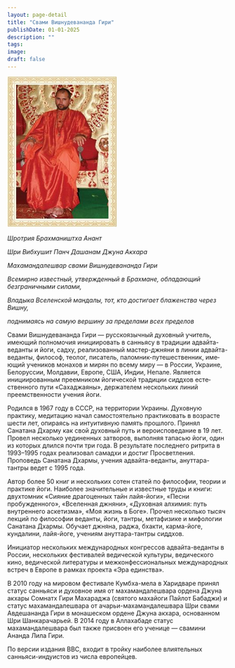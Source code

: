 ```yaml
---
layout: page-detail
title: "Cвами Вишнудевананда Гири"
publishDate: 01-01-2025
description: ""
tags:
image:
draft: false
---
```


![Cвами Вишнудевананда Гири](/upload/iblock/c74/c744718cddeb147a2736e8bd4c90528f.jpg "Cвами Вишнудевананда Гири") 

_Шротрия Брахмаништха Анант_ 

_Шри Вибхушит Панч Дашанам Джуна Акхара_ 

_Махамандалешвар свами Вишнудевананда Гири_ 

 _Всемирно известный, утвержденный в Брахмане, обладающий безграничными силами,_ 

 _Владыка Вселенской мандалы, тот, кто достигает блаженства через Вишну,_ 

_поднимаясь на самую вершину за пределами всех пределов_ 

 Свами Вишнудевананда Гири — русскоязыч­ный духовный учитель, имеющий полномо­чия инициировать в санньясу в традиции адвайта-веданты и йоги, садху, реализованный ма­стер-джняни в линии адвайта-веданты, философ, теолог, писатель, паломник-путешественник, име­ющий учеников монахов и мирян по всему миру — в России, Украине, Белоруссии, Молдавии, Европе, США, Индии, Непале. Является инициированным преемником йогической традиции сиддхов есте­ственного пути «Сахаджаяны», держателем несколь­ких линий преемственности учения йоги.

 Родился в 1967 году в СССР, на территории Украи­ны. Духовную практику, медитацию начал самостоя­тельно практиковать в возрасте шести лет, опираясь на интуитивную память прошлого. Принял Санатана Дхарму как свой духовный путь и вероисповедание в 19 лет. Провел несколько уединенных затворов, выполняя тапасью йоги, один из которых длился почти три года. В результате последнего ритрита в 1993–1995 годах реализовал самадхи и достиг Про­светления. Проповедь Санатана Дхармы, учения ад­вайта-веданты, ануттара-тантры ведет с 1995 года.

 Автор более 50 книг и нескольких сотен статей по философии, теории и практике йоги. Наиболее зна­чительные и известные труды и книги: двухтом­ник «Сияние драгоценных тайн лайя-йоги», «Песни пробужденного», «Вселенная джняни», «Духовная алхимия: путь внутреннего аскетизма», «Моя жизнь в Боге». Прочел несколько тысяч лекций по фило­софии веданты, йоги, тантры, метафизике и мифо­логии Санатана Дхармы. Обучает джняна, раджа, бхакти, карма-йоге, кундалини, лайя-йоге, учениям ануттара-тантры сиддхов.

 Инициатор нескольких международных кон­грессов адвайта-веданты в России, нескольких фе­стивалей ведической культуры, ведического кино, ведической литературы и межконфессиональных международных встреч в Европе в рамках проекта «Эра единства».

 В 2010 году на мировом фестивале Кумбха-мела в Харидваре принял статус санньяси и духовное имя от махамандалешвара ордена Джуна акхары Сомнатх Гири Махараджа (святого махайоги Пай­лот Бабаджи) и статус махамандалешвара от ача­рьи-махамандалешвара Шри свами Авдешананда Гири в монашеском ордене Джуна акхара, основан­ном Шри Шанкарачарьей. В 2014 году в Аллахабаде статус махамандалешвара был также присвоен его ученице — свамини Ананда Лила Гири.

 По версии издания ВВС, входит в тройку наиболее влиятельных санньяси-индуистов из числа европейцев.
  
  
